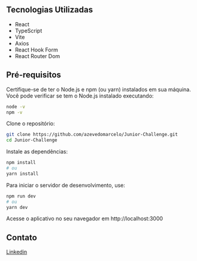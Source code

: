 ## Tecnologias Utilizadas

- React
- TypeScript
- Vite
- Axios
- React Hook Form
- React Router Dom

## Pré-requisitos

Certifique-se de ter o Node.js e npm (ou yarn) instalados em sua máquina. Você pode verificar se tem o Node.js instalado executando:

```bash
node -v
npm -v
```
Clone o repositório:
```bash
git clone https://github.com/azevedomarcelo/Junior-Challenge.git
cd Junior-Challenge
```
Instale as dependências:
```bash
npm install
# ou
yarn install
```

Para iniciar o servidor de desenvolvimento, use:
```bash
npm run dev
# ou
yarn dev
```
Acesse o aplicativo no seu navegador em http://localhost:3000

## Contato
[Linkedin](https://www.linkedin.com/in/marcelo-lima-azevedo )
